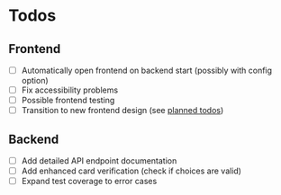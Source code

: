 # Todos

## Frontend

- [ ] Automatically open frontend on backend start (possibly with config option)
- [ ] Fix accessibility problems
- [ ] Possible frontend testing
- [ ] Transition to new frontend design (see [planned todos](../TODOS.md))

## Backend

- [ ] Add detailed API endpoint documentation
- [ ] Add enhanced card verification (check if choices are valid)
- [ ] Expand test coverage to error cases
